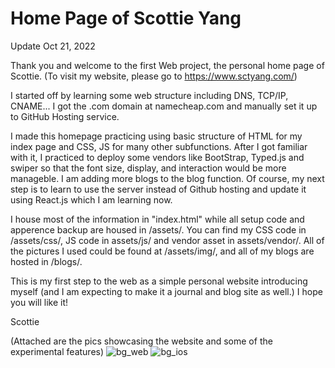 # Home Page of Scottie Yang
Update Oct 21, 2022

Thank you and welcome to the first Web project, the personal home page of Scottie.
(To visit my website, please go to https://www.sctyang.com/)

I started off by learning some web structure including DNS, TCP/IP, CNAME... I got
the .com domain at namecheap.com and manually set it up to GitHub Hosting service.

I made this homepage practicing using basic structure of HTML for my index page and CSS, 
JS for many other subfunctions. After I got familiar with it, I practiced to deploy some 
vendors like BootStrap, Typed.js and swiper so that the font size, display, and interaction 
would be more manageble. I am adding more blogs to the blog function. Of course, my next 
step is to learn to use the server instead of Github hosting and update it using React.js 
which I am learning now.

I house most of the information in "index.html" while all setup code and apperence backup
are housed in /assets/. You can find my CSS code in /assets/css/, JS code in assets/js/ and 
vendor asset in assets/vendor/. All of the pictures I used could be found at /assets/img/, 
and all of my blogs are hosted in /blogs/.

This is my first step to the web as a simple personal website introducing myself (and I am 
expecting to make it a journal and blog site as well.) I hope you will like it!

Scottie

(Attached are the pics showcasing the website and some of the experimental features)
![bg_web](https://user-images.githubusercontent.com/22657009/197416530-422c7aad-bbcd-4d0e-95d1-908d796b484f.png)
![bg_ios](https://user-images.githubusercontent.com/22657009/197416671-ea7f4771-9a2c-476d-a0d6-c78e6a582787.png)

